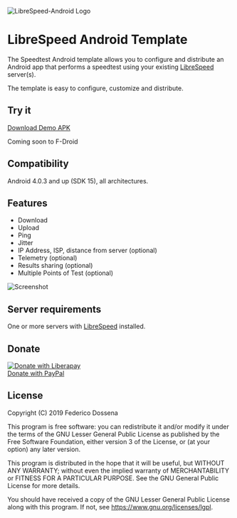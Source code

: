  ![LibreSpeed-Android Logo](https://github.com/adolfintel/speedtest-android/blob/master/.github/Readme-Logo.png?raw=true)
 
# LibreSpeed Android Template
The Speedtest Android template allows you to configure and distribute an Android app that performs a speedtest using your existing [LibreSpeed](https://github.com/librespeed/speedtest) server(s).

The template is easy to configure, customize and distribute.
 
## Try it
[Download Demo APK](https://downloads.fdossena.com/geth.php?r=speedtest-android-apk)

Coming soon to F-Droid

## Compatibility
Android 4.0.3 and up (SDK 15), all architectures.

## Features
* Download
* Upload
* Ping
* Jitter
* IP Address, ISP, distance from server (optional)
* Telemetry (optional)
* Results sharing (optional)
* Multiple Points of Test (optional)

![Screenshot](https://github.com/librespeed/speedtest-android/blob/master/.github/screenshots.png?raw=true)

## Server requirements
One or more servers with [LibreSpeed](https://github.com/librespeed/speedtest) installed.

## Donate
[![Donate with Liberapay](https://liberapay.com/assets/widgets/donate.svg)](https://liberapay.com/fdossena/donate)  
[Donate with PayPal](https://www.paypal.me/sineisochronic)  

## License
Copyright (C) 2019 Federico Dossena

This program is free software: you can redistribute it and/or modify
it under the terms of the GNU Lesser General Public License as published by
the Free Software Foundation, either version 3 of the License, or
(at your option) any later version.

This program is distributed in the hope that it will be useful,
but WITHOUT ANY WARRANTY; without even the implied warranty of
MERCHANTABILITY or FITNESS FOR A PARTICULAR PURPOSE.  See the
GNU General Public License for more details.

You should have received a copy of the GNU Lesser General Public License
along with this program.  If not, see <https://www.gnu.org/licenses/lgpl>.
